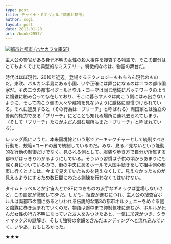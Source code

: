 ```yaml
---
type: post
title: チャイナ・ミエヴィル『都市と都市』
author: sugi
layout: post
date: 2012-01-28
url: /book/2957/
---
```

<a href="http://www.amazon.co.jp/exec/obidos/ASIN/4150118353/chezsugi-22/ref=nosim/" onclick="_gaq.push(['_trackEvent', 'outbound-article', 'http://www.amazon.co.jp/exec/obidos/ASIN/4150118353/chezsugi-22/ref=nosim/', '']);" name="amazletlink" target="_blank"><img src="http://i1.wp.com/ecx.images-amazon.com/images/I/511u-u98DzL._SL160_.jpg?w=660" alt="都市と都市 (ハヤカワ文庫SF)" class="alignleft" data-recalc-dims="1" /></a>

主人公の警官がある身元不明の女性の殺人事件を捜査する物語で、そこの部分はとてもよくできた典型的なミステリー。特徴的なのは、物語の舞台だ。

時代はほぼ現代、2010年近辺。登場するテクノロジーももちろん現代のものだ。東欧、バルカン半島にある小国、いや正確には舞台になるのは二つの都市国家だ。その二つの都市ベジェルとウル・コーマは同じ地域にパッチワークのように複雑に絡み合って存在しており、そこに暮らす人々は向こう側にはみ出さないように、そして向こう側の人々や建物を見ないように厳格に習慣づけられている。それに違反すると（その行為は「ブリーチ」と呼ばれる）両国家とは独立の警察的権力である「ブリーチ」にどことも知れぬ場所に連れ去られてしまう。（そして「ブリーチ」たちがふだん潜む場所もまた「ブリーチ」と呼ばれている）。

レッシグ風にいうと、本来国境線という形でアーキテクチャーとして統制すべき行動を、規範=コードの層で統制しているのだ。みな、見る／見ないという能動的な行動の制御だけでなく、見られる側として、服装や歩き方で自分が所属する都市がはっきりわかるようにしている。そういう習慣は子供の頃からあまりにも深く身についているので、街の中央にあるホールで入国手続きをして相手側の都市に行くときには、今まで見えていたものを見えなくして、見えなかったものが見えるようにするため数日間にわたる訓練を行わなくてはいけない。

タイムトラベルとか宇宙人とかSFにつきものの派手なギミックは登場しないけど、この設定が徹底してSFだ。しかも、捜査が進むにつれ、主人公の捜査官ボルルは両都市の間にあるといわれる伝説的な第3の都市オルツェニーをめぐる謎と陰謀に巻き込まれていくのだ。物語は途中まで抑制気味に進むが、ボルルが死んだ女性の行方不明になっていた友人をみつけたあと、一気に加速がつき、クライマックスの謎解き、そして独特の余韻を含んだエンディングへと流れ込んでいく。いやあ、おもしろかった。

★★★
